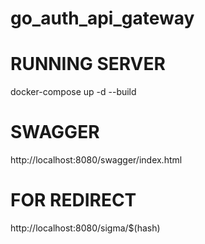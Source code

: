 # go_auth_api_gateway

# RUNNING SERVER

docker-compose up -d --build

# SWAGGER

http://localhost:8080/swagger/index.html

# FOR REDIRECT 

http://localhost:8080/sigma/$(hash)